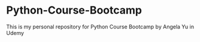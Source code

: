 # Python-Course-Bootcamp
This is my personal repository for Python Course Bootcamp by Angela Yu in Udemy 
